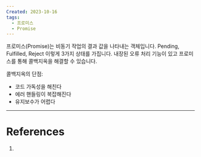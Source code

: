 ```yaml
---
Created: 2023-10-16
tags:
  - 프로미스
  - Promise
---
```

프로미스(Promise)는 비동기 작업의 결과 값을 나타내는 객체입니다. Pending, Fulfilled, Reject 이렇게 3가지 상태를 가집니다. 내장된 오류 처리 기능이 있고 프로미스를 통해 콜백지옥을 해결할 수 있습니다. 

콜백지옥의 단점: 
- 코드 가독성을 해친다
- 에러 핸들링이 복잡해진다
- 유지보수가 어렵다

---
# References
1. 